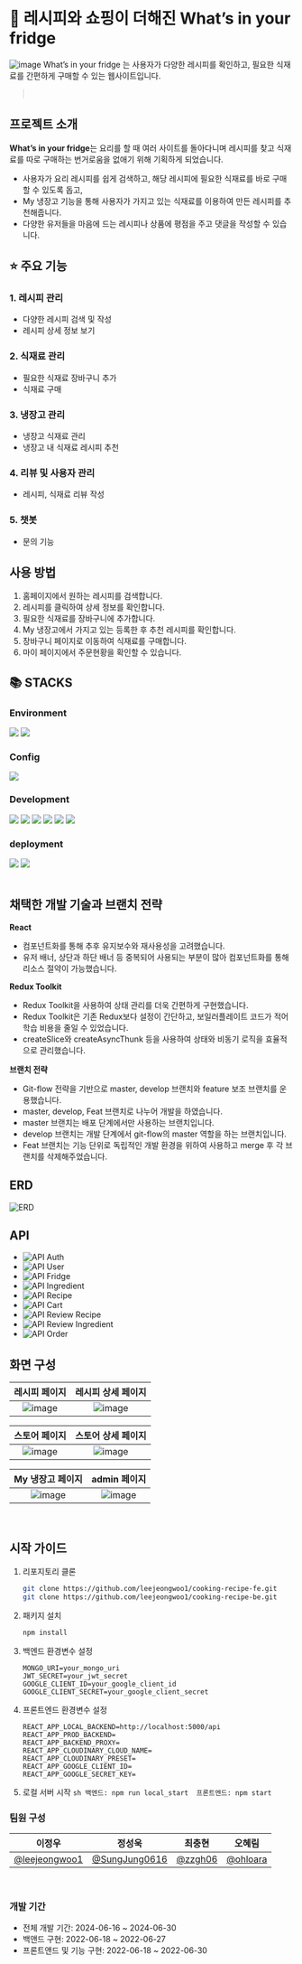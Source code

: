 # 🍴 레시피와 쇼핑이 더해진 What’s in your fridge

![image](https://github.com/zzgh06/cooking-recipe-be/assets/127922435/b549bfe3-30e2-4195-9399-683b292fbfee)
What’s in your fridge 는 사용자가 다양한 레시피를 확인하고, 필요한 식재료를 간편하게 구매할 수 있는 웹사이트입니다.

> <br>

## 프로젝트 소개

**What’s in your fridge**는 요리를 할 때 여러 사이트를 돌아다니며 레시피를 찾고 식재료를 따로 구매하는 번거로움을 없애기 위해 기획하게 되었습니다.

- 사용자가 요리 레시피를 쉽게 검색하고, 해당 레시피에 필요한 식재료를 바로 구매할 수 있도록 돕고,
- My 냉장고 기능을 통해 사용자가 가지고 있는 식재료를 이용하여 만든 레시피를 추천해줍니다.
- 다양한 유저들을 마음에 드는 레시피나 상품에 평점을 주고 댓글을 작성할 수 있습니다.
  <br>

## ⭐ 주요 기능

### 1. 레시피 관리

- 다양한 레시피 검색 및 작성
- 레시피 상세 정보 보기

### 2. 식재료 관리

- 필요한 식재료 장바구니 추가
- 식재료 구매

### 3. 냉장고 관리

- 냉장고 식재료 관리
- 냉장고 내 식재료 레시피 추천

### 4. 리뷰 및 사용자 관리

- 레시피, 식재료 리뷰 작성

### 5. 챗봇

- 문의 기능
  <br>

## 사용 방법

1. 홈페이지에서 원하는 레시피를 검색합니다.
2. 레시피를 클릭하여 상세 정보를 확인합니다.
3. 필요한 식재료를 장바구니에 추가합니다.
4. My 냉장고에서 가지고 있는 등록한 후 추천 레시피를 확인합니다.
5. 장바구니 페이지로 이동하여 식재료를 구매합니다.
6. 마이 페이지에서 주문현황을 확인할 수 있습니다.
   <br>

## 📚 STACKS

### Environment

<img src="https://img.shields.io/badge/git-F05032?style=for-the-badge&logo=git&logoColor=white"> <img src="https://img.shields.io/badge/github-181717?style=for-the-badge&logo=github&logoColor=white">

### Config

<img src="https://img.shields.io/badge/NPM-%23CB3837.svg?style=for-the-badge&logo=npm&logoColor=white">

### Development

<img src="https://img.shields.io/badge/node.js-339933?style=for-the-badge&logo=Node.js&logoColor=white"> <img src="https://img.shields.io/badge/react-61DAFB?style=for-the-badge&logo=react&logoColor=black"> <img src="https://img.shields.io/badge/express-000000?style=for-the-badge&logo=express&logoColor=white"> <img src="https://img.shields.io/badge/bootstrap-7952B3?style=for-the-badge&logo=bootstrap&logoColor=white"> <img src="https://img.shields.io/badge/mongoDB-47A248?style=for-the-badge&logo=MongoDB&logoColor=white"> <img src="https://img.shields.io/badge/javascript-F7DF1E?style=for-the-badge&logo=javascript&logoColor=black">

### deployment

<img src="https://img.shields.io/badge/AWS-%23FF9900.svg?style=for-the-badge&logo=amazon-aws&logoColor=white"> <img src="https://img.shields.io/badge/netlify-%23000000.svg?style=for-the-badge&logo=netlify&logoColor=#00C7B7">
<br>
<br>

## 채택한 개발 기술과 브랜치 전략

**React**

- 컴포넌트화를 통해 추후 유지보수와 재사용성을 고려했습니다.
- 유저 배너, 상단과 하단 배너 등 중복되어 사용되는 부분이 많아 컴포넌트화를 통해 리소스 절약이 가능했습니다.

**Redux Toolkit**

- Redux Toolkit을 사용하여 상태 관리를 더욱 간편하게 구현했습니다.
- Redux Toolkit은 기존 Redux보다 설정이 간단하고, 보일러플레이트 코드가 적어 학습 비용을 줄일 수 있었습니다.
- createSlice와 createAsyncThunk 등을 사용하여 상태와 비동기 로직을 효율적으로 관리했습니다.

**브랜치 전략**

- Git-flow 전략을 기반으로 master, develop 브랜치와 feature 보조 브랜치를 운용했습니다.
- master, develop, Feat 브랜치로 나누어 개발을 하였습니다.
- master 브랜치는 배포 단계에서만 사용하는 브랜치입니다.
- develop 브랜치는 개발 단계에서 git-flow의 master 역할을 하는 브랜치입니다.
- Feat 브랜치는 기능 단위로 독립적인 개발 환경을 위하여 사용하고 merge 후 각 브랜치를 삭제해주었습니다.

## ERD

![ERD](./readme_images/erd.png)

## API

- ![API Auth](./readme_images/api_auth.png)
- ![API User](./readme_images/api_user.png)
- ![API Fridge](./readme_images/api_frige.png)
- ![API Ingredient](./readme_images/api_ingredient.png)
- ![API Recipe](./readme_images/api_recipe.png)
- ![API Cart](./readme_images/api_cart.png)
- ![API Review Recipe](./readme_images/api_review_recipe.png)
- ![API Review Ingredient](./readme_images/api_reivew_ingredient.png)
- ![API Order](./readme_images/api_order.png)

## 화면 구성

|          레시피 페이지          |       레시피 상세 페이지        |
| :-----------------------------: | :-----------------------------: |
| ![image](./readme_images/1.png) | ![image](./readme_images/2.png) |

|          스토어 페이지          |       스토어 상세 페이지        |
| :-----------------------------: | :-----------------------------: |
| ![image](./readme_images/3.png) | ![image](./readme_images/4.png) |

|        My 냉장고 페이지         |          admin 페이지           |
| :-----------------------------: | :-----------------------------: |
| ![image](./readme_images/5.png) | ![image](./readme_images/6.png) |

<br>

## 시작 가이드

1. 리포지토리 클론

   ```sh
   git clone https://github.com/leejeongwoo1/cooking-recipe-fe.git
   git clone https://github.com/leejeongwoo1/cooking-recipe-be.git

   ```

2. 패키지 설치
   ```sh
   npm install
   ```
3. 백엔드 환경변수 설정
   ```
   MONGO_URI=your_mongo_uri
   JWT_SECRET=your_jwt_secret
   GOOGLE_CLIENT_ID=your_google_client_id
   GOOGLE_CLIENT_SECRET=your_google_client_secret
   ```
4. 프론트엔드 환경변수 설정
   ```
   REACT_APP_LOCAL_BACKEND=http://localhost:5000/api
   REACT_APP_PROD_BACKEND=
   REACT_APP_BACKEND_PROXY=
   REACT_APP_CLOUDINARY_CLOUD_NAME=
   REACT_APP_CLOUDINARY_PRESET=
   REACT_APP_GOOGLE_CLIENT_ID=
   REACT_APP_GOOGLE_SECRET_KEY=
   ```
5. 로컬 서버 시작
   `sh
백엔드: npm run local_start 
프론트엔드: npm start
`
   <br>

### 팀원 구성

|                            이정우                             |                      정성욱                      |                최충현                |                 오혜림                 |
| :-----------------------------------------------------------: | :----------------------------------------------: | :----------------------------------: | :------------------------------------: |
| [@leejeongwoo1](https://github.com/leejeongwoo1/leejeongwoo1) | [@SungJung0616](https://github.com/SungJung0616) | [@zzgh06](https://github.com/zzgh06) | [@ohloara](https://github.com/ohloara) |

<br>

### 개발 기간

- 전체 개발 기간: 2024-06-16 ~ 2024-06-30
- 백앤드 구현: 2022-06-18 ~ 2022-06-27
- 프론트앤드 및 기능 구현: 2022-06-18 ~ 2022-06-30
